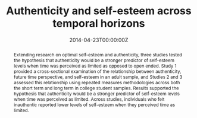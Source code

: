 ---
title: "Authenticity and self-esteem across temporal horizons"
authors:
- admin
- Joshua Hicks
- Rebecca Schlegel
- Christina Smith
- Matthew Vess
date: "2014-04-23T00:00:00Z"
doi: "10.1080/17439760.2014.910830"
profile: false

# Schedule page publish date (NOT publication's date).
publishDate: ""

# Publication type.
# Legend: 0 = Uncategorized; 1 = Conference paper; 2 = Journal article;
# 3 = Preprint / Working Paper; 4 = Report; 5 = Book; 6 = Book section;
# 7 = Thesis; 8 = Patent
publication_types: ["2"]

# Publication name and optional abbreviated publication name.
publication: "*Journal of Positive Psychology*"
publication_short: ""

abstract: "Extending research on optimal self-esteem and authenticity, three studies tested the hypothesis that authenticity would be a stronger predictor of self-esteem levels when time was perceived as limited as opposed to open ended. Study 1 provided a cross-sectional examination of the relationship between authenticity, future time perspective, and self-esteem in an adult sample, and Studies 2 and 3 assessed this relationship using repeated measures methodologies across both the short term and long term in college student samples. Results supported the hypothesis that authenticity would be a stronger predictor of self-esteem levels when time was perceived as limited. Across studies, individuals who felt inauthentic reported lower levels of self-esteem when they perceived time as limited."



# Summary. An optional shortened abstract.
summary: 

tags:
- 
featured: false

# links:
# - name: ""
#   url: ""
url_pdf: ''
url_code: ''
url_dataset: ''
url_poster: ''
url_project: ''
url_slides: ''
url_source: ''
url_video: ''

# Featured image
# To use, add an image named `featured.jpg/png` to your page's folder. 
image:
  caption: 'Image credit: [**Unsplash**](https://unsplash.com/photos/n5oAiYrQ0JY)'
  focal_point: ""
  preview_only: false

# Associated Projects (optional).
#   Associate this publication with one or more of your projects.
#   Simply enter your project's folder or file name without extension.
#   E.g. `internal-project` references `content/project/internal-project/index.md`.
#   Otherwise, set `projects: []`.
projects: []

---